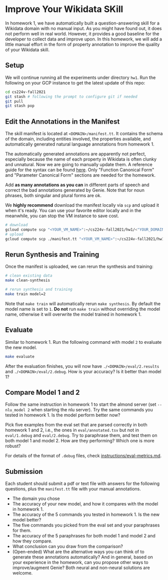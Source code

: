 # Improve Your Wikidata SKill

In homework 1, we have automatically built a question-answering skill for a Wikidata domain with no manual input. As you might have found out, it does not perform well in real world. 
However, it provides a good baseline for the developer to collect data and improve upon. 
In this homework, we will add a little manual effort in the form of property annotation to improve the quality of your Wikidata skill. 

## Setup

We will continue running all the experiments under directory `hw1`. Run the following on your GCP instance to get the latest update of this repo:
```bash
cd cs224v-fall2021
git stash # following the prompt to configure git if needed
git pull
git stash pop
```

## Edit the Annotations in the Manifest

The skill manifest is located at `<DOMAIN>/manifest.tt`. It contains the schema of the domain, including entities involved, the properties available, and automatically generated natural language annotations from homework 1. 

The automatically generated annotations are apparently not perfect, especially because the name of each property in Wikidata is often clunky and unnatural. Now we are going to manually update them. 
A reference guide for the syntax can be found [here](https://wiki.almond.stanford.edu/genie/annotations#canonical-forms). Only "Function Canonical Form" and "Parameter Canonical Form" sections are needed for the homework. 

Add **as many annotations as you can** in different parts of speech and correct the bad annotations generated by Genie. 
Note that for noun phrases, both singular and plural forms are ok. 

We **highly recommend** download the manifest locally via `scp` and upload it when it's ready. You can use your favorite editor locally and in the meanwhile, you can stop the VM instance to save cost. 
```bash
# download 
gcloud compute scp "<YOUR_VM_NAME>":~/cs224v-fall2021/hw1/<"YOUR_DOMAIN">/manifest.tt ./
# upload
gcloud compute scp ./manifest.tt "<YOUR_VM_NAME>":~/cs224v-fall2021/hw1/<"YOUR_DOMAIN">/
```

## Rerun Synthesis and Training 
Once the manifest is uploaded, we can rerun the synthesis and training:
```bash
# clean existing data 
make clean-synthesis

# rerun synthesis and training
make train model=2
```

Note that `make train` will automatically rerun `make synthesis`. 
By default the model name is set to `1`. **Do not** run `make train` without overriding the model name, otherwise it will overwrite the model trained in homework 1. 

## Evaluate 
Similar to homework 1. Run the following command with model `2` to evaluate the new model.
```bash
make evaluate
```

After the evaluation finishes, you will now have `./<DOMAIN>/eval/2.results` and `./<DOMAIN>/eval/2.debug`.
How is your accuracy? Is it better than model 1? 

## Compare Model 1 and 2 
Follow the same instruction in homework 1 to start the almond server (set `--nlu_model 2` when starting the nlu server). Try the same commands you tested in homework 1. Is the model perform better now? 

Pick five examples from the eval set that are parsed correctly in both homework 1 and 2, i.e., the ones in `eval/annotated.tsv` but not in `eval/1.debug` and `eval/2.debug`.
Try to paraphrase them, and test them on both model 1 and model 2. How are they performing? Which one is more robust?  

For details of the format of `.debug` files, check [instructions/eval-metrics.md](../hw1/instructions/eval-metrics.md).

## Submission
Each student should submit a pdf or text file with answers for the following questions, plus the `manifest.tt` file with your manual annotations.
- The domain you chose
- The accuracy of your new model, and how it compares with the model in homework 1. 
- The accuracy of the 5 commands you tested in homework 1. Is the new model better? 
- The five commands you picked from the eval set and your paraphrases for them. 
- The accuracy of the 5 paraphrases for both model 1 and model 2 and how they compare.
- What conclusion can you draw from the comparison?
- (Open-ended) What are the alternative ways you can think of to generate these annotations automatically? And in general, based on your experience in the homework, can you propose other ways to improve/augment Genie? Both neural and non-neural solutions are welcome. 
